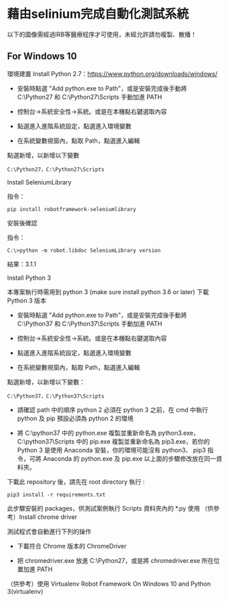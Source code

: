 # 藉由selinium完成自動化測試系統
以下的圖像需經過IRB等醫療程序才可使用，未經允許請勿複製、散播！

## For Windows 10
環境建置
Install Python 2.7：https://www.python.org/downloads/windows/

* 安裝時點選 "Add python.exe to Path"，或是安裝完成後手動將 C:\Python27 和 C:\Python27\Scripts 手動加進 PATH

* 控制台->系統安全性->系統。或是在本機點右鍵選取內容

* 點選進入進階系統設定，點選進入環境變數

* 在系統變數視窗內，點取 Path，點選進入編輯

點選新增，以新增以下變數
```
C:\Python27，C:\Python27\Scripts
```

Install SeleniumLibrary

指令：
```
pip install robotframework-seleniumlibrary
```
安裝後確認

指令：
```
C:\>python -m robot.libdoc SeleniumLibrary version
```
結果：3.1.1

Install Python 3

本專案執行時需用到 python 3 (make sure install python 3.6 or later)
下載 Python 3 版本

* 安裝時點選 "Add python.exe to Path"，或是安裝完成後手動將 C:\Python37 和 C:\Python37\Scripts 手動加進 PATH

* 控制台->系統安全性->系統。或是在本機點右鍵選取內容

* 點選進入進階系統設定，點選進入環境變數

* 在系統變數視窗內，點取 Path，點選進入編輯

點選新增，以新增以下變數：
```
C:\Python37，C:\Python37\Scripts
```
* 請確認 path 中的順序 python 2 必須在 python 3 之前，在 cmd 中執行 python 及 pip 預設必須為 python 2 的環境

* 將 C:\python37 中的 python.exe 複製並重新命名為 python3.exe，C:\python37\Scripts 中的 pip.exe 複製並重新命名為 pip3.exe，若你的 Python 3 是使用 Anaconda 安裝，你的環境可能沒有 python3、 pip3 指令，可將 Anaconda 的 python.exe 及 pip.exe 以上面的步驟修改放在同一資料夾。

下載此 repository 後，請先在 root directory 執行 : 
```
pip3 install -r requirements.txt
```

此步驟安裝的 packages，供測試案例執行 Scripts 資料夾內的 *.py 使用
（供參考）Install chrome driver

測試程式會自動進行下列的操作
* 下載符合 Chrome 版本的 ChromeDriver

* 把 chromedriver.exe 放進 C:\Python27，或是將 chromedriver.exe 所在位置加進 PATH

（供參考）使用 Virtualenv Robot Framework On Windows 10 and Python 3(virtualenv)
